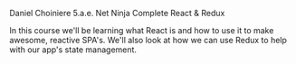 Daniel Choiniere
5.a.e.
Net Ninja Complete React & Redux 

 In this course we'll be learning what React is and how to use it to make awesome, reactive SPA's. We'll also look at how we can use Redux to help with our app's state management.
